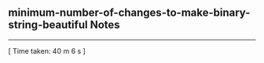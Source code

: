 <h2>minimum-number-of-changes-to-make-binary-string-beautiful Notes</h2><hr>[ Time taken: 40 m 6 s ]